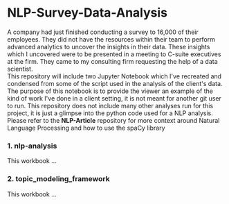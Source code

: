 # NLP-Survey-Data-Analysis
A company had just finished conducting a survey to 16,000 of their employees. They did not have the resources within their team to perform advanced analytics to uncover the insights in their data. These insights which I uncovered were to be presented in a meeting to C-suite executives at the firm. They came to my consulting firm requesting the help of a data scientist.  <br> 
This repository will include two Jupyter Notebook which I've recreated and condensed from some of the script used in the analysis of the client's data. The purpose of this notebook is to provide the viewer an example of the kind of work I've done in a client setting, it is not meant for another git user to run. This repository does not include many other analyses run for this project, it is just a glimpse into the python code used for a NLP analysis. Please refer to the **NLP-Article** repository for more context around Natural Language Processing and how to use the spaCy library
### 1. nlp-analysis
This workbook ...  
### 2. topic_modeling_framework
This workbook ...
